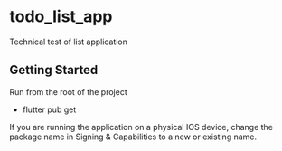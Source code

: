 # todo_list_app

Technical test of list application

## Getting Started

 Run from the root of the project
 - flutter pub get

 If you are running the application on a physical IOS device, change the package name in Signing & Capabilities to a new or existing name.




